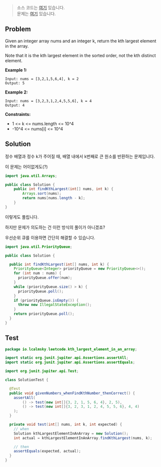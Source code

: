 > 소스 코드는 [여기](https://github.com/lcalmsky/leetcode/blob/master/src/main/java/io/lcalmsky/leetcode/kth_largest_element_in_an_array/Solution.java) 있습니다.  
> 문제는 [여기](https://leetcode.com/problems/kth-largest-element-in-an-array/) 있습니다.

## Problem

Given an integer array nums and an integer k, return the kth largest element in the array.

Note that it is the kth largest element in the sorted order, not the kth distinct element.

**Example 1:**
```text
Input: nums = [3,2,1,5,6,4], k = 2
Output: 5
```

**Example 2:**
```text
Input: nums = [3,2,3,1,2,4,5,5,6], k = 4
Output: 4
```

**Constraints:**

* 1 <= k <= nums.length <= 10^4
* -10^4 <= nums[i] <= 10^4

## Solution

정수 배열과 정수 k가 주어질 때, 배열 내에서 k번째로 큰 원소를 반환하는 문제입니다.

이 문제는 어이없게도(?) 

```java
import java.util.Arrays;

public class Solution {
    public int findKthLargest(int[] nums, int k) {
        Arrays.sort(nums);
        return nums[nums.length - k];
    }
}
```

이렇게도 풀립니다.

하지만 문제가 의도하는 건 이런 방식의 풀이가 아니겠죠?

우선순위 큐를 이용하면 간단히 해결할 수 있습니다.

```java
import java.util.PriorityQueue;

public class Solution {

  public int findKthLargest(int[] nums, int k) {
    PriorityQueue<Integer> priorityQueue = new PriorityQueue<>();
    for (int num : nums) {
      priorityQueue.offer(num);
    }
    while (priorityQueue.size() > k) {
      priorityQueue.poll();
    }
    if (priorityQueue.isEmpty()) {
      throw new IllegalStateException();
    }
    return priorityQueue.poll();
  }
}
```

## Test

```java
package io.lcalmsky.leetcode.kth_largest_element_in_an_array;

import static org.junit.jupiter.api.Assertions.assertAll;
import static org.junit.jupiter.api.Assertions.assertEquals;

import org.junit.jupiter.api.Test;

class SolutionTest {

  @Test
  public void givenNumbers_whenFindKthNumber_thenCorrect() {
    assertAll(
        () -> test(new int[]{3, 2, 1, 5, 6, 4}, 2, 5),
        () -> test(new int[]{3, 2, 3, 1, 2, 4, 5, 5, 6}, 4, 4)
    );
  }

  private void test(int[] nums, int k, int expected) {
    // when
    Solution kthLargestElementInAnArray = new Solution();
    int actual = kthLargestElementInAnArray.findKthLargest(nums, k);

    // then
    assertEquals(expected, actual);
  }
}
```
